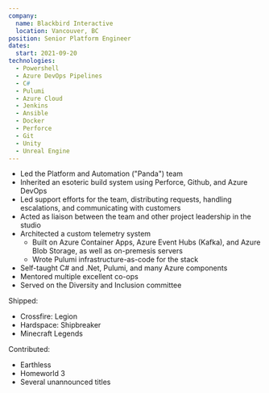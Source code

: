 ```yaml
---
company:
  name: Blackbird Interactive
  location: Vancouver, BC
position: Senior Platform Engineer
dates:
  start: 2021-09-20
technologies:
  - Powershell
  - Azure DevOps Pipelines
  - C#
  - Pulumi
  - Azure Cloud
  - Jenkins
  - Ansible
  - Docker
  - Perforce
  - Git
  - Unity
  - Unreal Engine
---
```


* Led the Platform and Automation ("Panda") team
* Inherited an esoteric build system using Perforce, Github, and Azure DevOps
* Led support efforts for the team, distributing requests, handling escalations, and communicating with customers
* Acted as liaison between the team and other project leadership in the studio
* Architected a custom telemetry system
  * Built on Azure Container Apps, Azure Event Hubs (Kafka), and Azure Blob Storage, as well as on-premesis servers
  * Wrote Pulumi infrastructure-as-code for the stack
* Self-taught C# and .Net, Pulumi, and many Azure components
* Mentored multiple excellent co-ops
* Served on the Diversity and Inclusion committee

Shipped:

* Crossfire: Legion
* Hardspace: Shipbreaker
* Minecraft Legends

Contributed:

* Earthless
* Homeworld 3
* Several unannounced titles